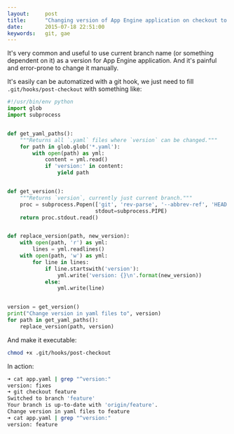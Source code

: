 ```yaml
---
layout:     post
title:      "Changing version of App Engine application on checkout to a git branch"
date:       2015-07-18 22:51:00
keywords:   git, gae
---
```


It's very common and useful to use current branch name (or something dependent on it)
as a version for App Engine application. And it's painful and error-prone to
change it manually.

It's easily can be automatized with a git hook, we just need to fill `.git/hooks/post-checkout`
with something like:

```python
#!/usr/bin/env python
import glob
import subprocess


def get_yaml_paths():
    """Returns all `.yaml` files where `version` can be changed."""
    for path in glob.glob('*.yaml'):
        with open(path) as yml:
            content = yml.read()
            if 'version:' in content:
                yield path


def get_version():
    """Returns `version`, currently just current branch."""
    proc = subprocess.Popen(['git', 'rev-parse', '--abbrev-ref', 'HEAD'],
                            stdout=subprocess.PIPE)
    return proc.stdout.read()


def replace_version(path, new_version):
    with open(path, 'r') as yml:
        lines = yml.readlines()
    with open(path, 'w') as yml:
        for line in lines:
            if line.startswith('version'):
                yml.write('version: {}\n'.format(new_version))
            else:
                yml.write(line)


version = get_version()
print("Change version in yaml files to", version)
for path in get_yaml_paths():
    replace_version(path, version)

```

And make it executable:

```bash
chmod +x .git/hooks/post-checkout
```

In action:

```bash
➜ cat app.yaml | grep "^version:"
version: fixes
➜ git checkout feature
Switched to branch 'feature'
Your branch is up-to-date with 'origin/feature'.
Change version in yaml files to feature
➜ cat app.yaml | grep "^version:"
version: feature
```
